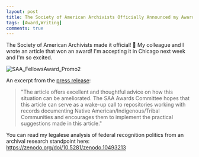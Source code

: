 ```yaml
---
layout: post
title: The Society of American Archivists Officially Announced my Award-Winning Article
tags: [Award,Writing]
comments: true
---
```

The Society of American Archivists made it official! 🥳 My colleague and I wrote an article that won an award! I'm accepting it in Chicago next week and I'm so excited. 

![SAA_FellowsAward_Promo2](https://github.com/user-attachments/assets/012d7469-5fd6-40f9-bd0c-4dd8fc374c47)

An excerpt from the [press release](https://www2.archivists.org/recipients/2024/fellows-ernst-posner-award-dana-reijerkerk-caterina-m-reed): 
>"The article offers excellent and thoughtful advice on how this situation can be ameliorated. The SAA Awards Committee hopes that this article can serve as a wake-up call to repositories working with records documenting Native American/Indigenous/Tribal Communities and encourages them to implement the practical suggestions made in this article."

You can read my legalese analysis of federal recognition politics from an archival research standpoint here: https://zenodo.org/doi/10.5281/zenodo.10493213
